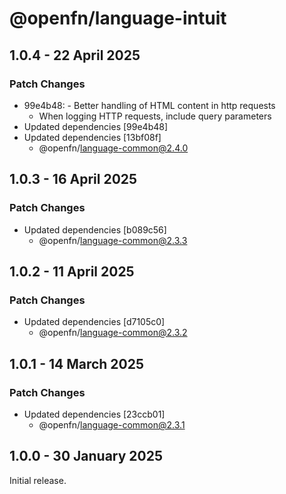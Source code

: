 # @openfn/language-intuit

## 1.0.4 - 22 April 2025

### Patch Changes

* 99e4b48: - Better handling of HTML content in http requests
  * When logging HTTP requests, include query parameters
* Updated dependencies \[99e4b48]
* Updated dependencies \[13bf08f]
  * @openfn/language-common@2.4.0

## 1.0.3 - 16 April 2025

### Patch Changes

* Updated dependencies \[b089c56]
  * @openfn/language-common@2.3.3

## 1.0.2 - 11 April 2025

### Patch Changes

* Updated dependencies \[d7105c0]
  * @openfn/language-common@2.3.2

## 1.0.1 - 14 March 2025

### Patch Changes

* Updated dependencies \[23ccb01]
  * @openfn/language-common@2.3.1

## 1.0.0 - 30 January 2025

Initial release.
